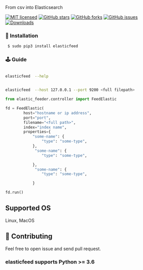 From csv into Elasticsearch

[![MIT licensed](https://img.shields.io/github/license/aliyevH/elasticfeed)](https://raw.githubusercontent.com/aliyevH/elasticfeed/master/LICENSE)
[![GitHub stars](https://img.shields.io/github/stars/aliyevH/elasticfeed.svg)](https://github.com/aliyevH/elasticfeed/stargazers)
[![GitHub forks](https://img.shields.io/github/forks/aliyevH/elasticfeed.svg)](https://github.com/aliyevH/elasticfeed/network)
[![GitHub issues](https://img.shields.io/github/issues-raw/aliyevH/elasticfeed)](https://github.com/aliyevH/elasticfeed/issues)
[![Downloads](https://pepy.tech/badge/elasticfeed)](https://pepy.tech/project/elasticfeed)


###  🔨  Installation ###

```sh
 $ sudo pip3 install elasticfeed
```


### 🕹 Guide

```bash

elasticfeed  --help 

```

```bash

elasticfeed  --host 127.0.0.1 --port 9200 <full filepath>

```

```python
from elastic_feeder.controller import FeedElastic
```
```python
fd = FeedElastic(
        host="hostname or ip address", 
        port="port",
        filename="<full path>",
        index="index name",
        properties={
            "some-name": {
                "type": "some-type",
            },
             "some-name": {
                "type": "some-type",

            },
             "some-name": {
                "type": "some-type",

            }
```
```python
fd.run()
```


## Supported OS
Linux, MacOS


## 🌱 Contributing
Feel free to open issue and send pull request.

### elasticfeed  supports Python >= 3.6